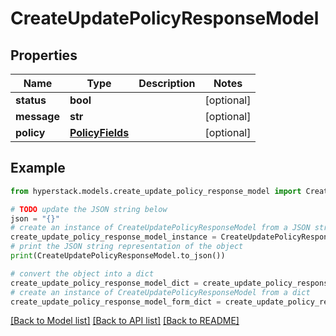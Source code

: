 # CreateUpdatePolicyResponseModel


## Properties

Name | Type | Description | Notes
------------ | ------------- | ------------- | -------------
**status** | **bool** |  | [optional] 
**message** | **str** |  | [optional] 
**policy** | [**PolicyFields**](PolicyFields.md) |  | [optional] 

## Example

```python
from hyperstack.models.create_update_policy_response_model import CreateUpdatePolicyResponseModel

# TODO update the JSON string below
json = "{}"
# create an instance of CreateUpdatePolicyResponseModel from a JSON string
create_update_policy_response_model_instance = CreateUpdatePolicyResponseModel.from_json(json)
# print the JSON string representation of the object
print(CreateUpdatePolicyResponseModel.to_json())

# convert the object into a dict
create_update_policy_response_model_dict = create_update_policy_response_model_instance.to_dict()
# create an instance of CreateUpdatePolicyResponseModel from a dict
create_update_policy_response_model_form_dict = create_update_policy_response_model.from_dict(create_update_policy_response_model_dict)
```
[[Back to Model list]](../README.md#documentation-for-models) [[Back to API list]](../README.md#documentation-for-api-endpoints) [[Back to README]](../README.md)


